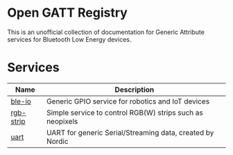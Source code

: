 # Open GATT Registry
This is an unofficial collection of documentation for Generic Attribute services for Bluetooth Low Energy devices.

# Services

| Name          | Description |
| ------------- |-------------|
| [ble-io](services/ble-io)    | Generic GPIO service for robotics and IoT devices|
| [rgb-strip](services/rgb-strip)    | Simple service to control RGB(W) strips such as neopixels|
| [uart](services/uart)    | UART for generic Serial/Streaming data, created by Nordic|
